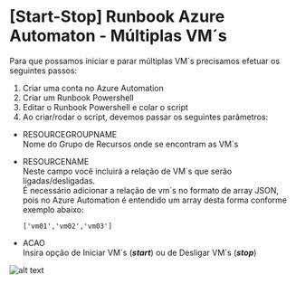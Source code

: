 # [Start-Stop] Runbook Azure Automaton - Múltiplas VM´s

Para que possamos iniciar e parar múltiplas VM´s precisamos efetuar os seguintes passos:

1. Criar uma conta no Azure Automation
2. Criar um Runbook Powershell
3. Editar o Runbook Powershell e colar o script
4. Ao criar/rodar o script, devemos passar os seguintes parâmetros:
*    RESOURCEGROUPNAME
    <BR>Nome do Grupo de Recursos onde se encontram as VM´s
    <BR>

*    RESOURCENAME
     <BR>Neste campo você incluirá a relação de VM´s que serão ligadas/desligadas.
     <BR>É necessário adicionar a relação de vm´s no formato de array JSON, pois no Azure Automation é entendido um array desta forma conforme exemplo abaixo:
     <BR>
     
     <code>['vm01','vm02','vm03']</code>

*    ACAO
    <BR>Insira opção de Iniciar VM´s (***start***) ou de Desligar VM´s (***stop***)

![alt text](https://github.com/osanam-giordane/MVP-Osanam-GIT/blob/master/Powershell/AZURE/Runbook_Automation/Start_Stop_VM/multiple_vms/images/campos.png?raw=true)
